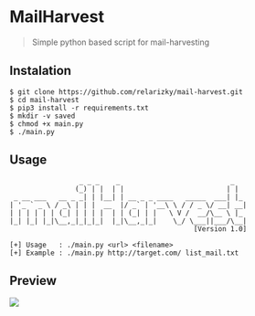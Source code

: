 # MailHarvest

> Simple python based script for mail-harvesting

## Instalation
```
$ git clone https://github.com/relarizky/mail-harvest.git
$ cd mail-harvest
$ pip3 install -r requirements.txt
$ mkdir -v saved
$ chmod +x main.py
$ ./main.py
```

## Usage
```
                 _ _ _    _                           _   
                (_) | |  | |                         | |  
 _ __ ___   __ _ _| | |__| | __ _ _ ____   _____  ___| |_ 
| '_ ` _ \ / _\ | | |  __  |/ _` | '__\ \ / / _ \/ __| __|
| | | | | | (_| | | | |  | | (_| | |   \ V /  __/\__ \ |_ 
|_| |_| |_|\__,_|_|_|_|  |_|\__,_|_|    \_/ \___||___/\__|
                                             [Version 1.0]

[+] Usage	: ./main.py <url> <filename>
[+] Example	: ./main.py http://target.com/ list_mail.txt
```


## Preview

<a href='https://asciinema.org/a/x9hPl7H4X7r2tbGDoJmpay252'><img src='https://asciinema.org/a/x9hPl7H4X7r2tbGDoJmpay252.png'></a>



